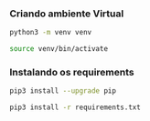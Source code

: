 
### Criando ambiente Virtual

```bash
python3 -m venv venv

source venv/bin/activate
```

### Instalando os requirements

``` bash
pip3 install --upgrade pip

pip3 install -r requirements.txt
```

